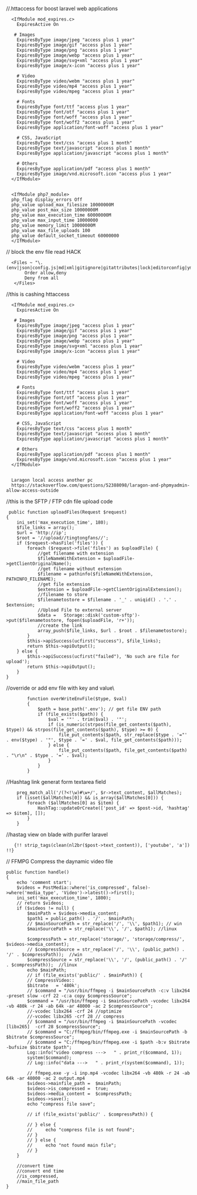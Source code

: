 //.httaccess for boost laravel web applications 

      <IfModule mod_expires.c>
        ExpiresActive On

       # Images
        ExpiresByType image/jpeg "access plus 1 year"
        ExpiresByType image/gif "access plus 1 year"
        ExpiresByType image/png "access plus 1 year"
        ExpiresByType image/webp "access plus 1 year"
        ExpiresByType image/svg+xml "access plus 1 year"
        ExpiresByType image/x-icon "access plus 1 year"

        # Video
        ExpiresByType video/webm "access plus 1 year"
        ExpiresByType video/mp4 "access plus 1 year"
        ExpiresByType video/mpeg "access plus 1 year"

        # Fonts
        ExpiresByType font/ttf "access plus 1 year"
        ExpiresByType font/otf "access plus 1 year"
        ExpiresByType font/woff "access plus 1 year"
        ExpiresByType font/woff2 "access plus 1 year"
        ExpiresByType application/font-woff "access plus 1 year"

        # CSS, JavaScript
        ExpiresByType text/css "access plus 1 month"
        ExpiresByType text/javascript "access plus 1 month"
        ExpiresByType application/javascript "access plus 1 month"

        # Others
        ExpiresByType application/pdf "access plus 1 month"
        ExpiresByType image/vnd.microsoft.icon "access plus 1 year"
      </IfModule>


      <IfModule php7_module>
      php_flag display_errors Off
      php_value upload_max_filesize 10000000M
      php_value post_max_size 10000000M
      php_value max_execution_time 60000000M
      php_value max_input_time 10000000
      php_value memory_limit 10000000M
      php_value max_file_uploads 100
      php_value default_socket_timeout 60000000
      </IfModule>


// block the env file read HACK

      <Files ~ "\.(env|json|config.js|md|xml|gitignore|gitattributes|lock|editorconfig|yml|styleci.yml)$">
           Order allow,deny
           Deny from all
       </Files>
       
//this is cashing httaccess

      <IfModule mod_expires.c>
        ExpiresActive On

       # Images
        ExpiresByType image/jpeg "access plus 1 year"
        ExpiresByType image/gif "access plus 1 year"
        ExpiresByType image/png "access plus 1 year"
        ExpiresByType image/webp "access plus 1 year"
        ExpiresByType image/svg+xml "access plus 1 year"
        ExpiresByType image/x-icon "access plus 1 year"

        # Video
        ExpiresByType video/webm "access plus 1 year"
        ExpiresByType video/mp4 "access plus 1 year"
        ExpiresByType video/mpeg "access plus 1 year"

        # Fonts
        ExpiresByType font/ttf "access plus 1 year"
        ExpiresByType font/otf "access plus 1 year"
        ExpiresByType font/woff "access plus 1 year"
        ExpiresByType font/woff2 "access plus 1 year"
        ExpiresByType application/font-woff "access plus 1 year"

        # CSS, JavaScript
        ExpiresByType text/css "access plus 1 month"
        ExpiresByType text/javascript "access plus 1 month"
        ExpiresByType application/javascript "access plus 1 month"

        # Others
        ExpiresByType application/pdf "access plus 1 month"
        ExpiresByType image/vnd.microsoft.icon "access plus 1 year"
      </IfModule>
      
      
      Laragon local access another pc
      https://stackoverflow.com/questions/52388098/laragon-and-phpmyadmin-allow-access-outside
     
     
//this is the SFTP / FTP cdn file upload code
     
     public function uploadFiles(Request $request)
    {
        ini_set('max_execution_time', 180);
        $file_links = array();
        $url = 'http://ip';
        $root = '//upload//tingtongfans//';
        if ($request->hasFile('files')) {
            foreach ($request->file('files') as $uploadFile) {
                //get filename with extension
                $fileNameWithExtension = $uploadFile->getClientOriginalName();
                //get filename without extension
                $filename = pathinfo($fileNameWithExtension, PATHINFO_FILENAME);
                //get file extension
                $extension = $uploadFile->getClientOriginalExtension();
                //filename to store
                $filenametostore = $filename . '_' . uniqid() . '.' . $extension;
                //Upload File to external server
                $data =   Storage::disk('custom-sftp')->put($filenametostore, fopen($uploadFile, 'r+'));
                //create the link
                array_push($file_links, $url . $root . $filenametostore);
            }
            $this->apiSuccess(ucfirst("success"), $file_links);
            return $this->apiOutput();
        } else {
            $this->apiSuccess(ucfirst("failed"), 'No such are file for upload');
            return $this->apiOutput();
        }
    }

//override or add env file with key and value\

            function overWriteEnvFile($type, $val)
            {
                $path = base_path('.env'); // get file ENV path
                if (file_exists($path)) {
                    $val = '"' . trim($val) . '"';
                    if (is_numeric(strpos(file_get_contents($path), $type)) && strpos(file_get_contents($path), $type) >= 0) {
                        file_put_contents($path, str_replace($type . '="' . env($type) . '"', $type . '=' . $val, file_get_contents($path)));
                    } else {
                        file_put_contents($path, file_get_contents($path) . "\r\n" . $type . '=' . $val);
                    }
                }
            }
            
//Hashtag link generat form textarea field  
            
        
        preg_match_all('/(?<!\w)#\w+/', $r->text_content, $allMatches);
        if (isset($allMatches[0]) && is_array($allMatches[0])) {
            foreach ($allMatches[0] as $item) {
                HashTag::updateOrCreate(['post_id' => $post->id, 'hashtag' => $item], []);
            }
        }

//hastag view on blade with purifer laravel
       
       {!! strip_tags(clean(nl2br($post->text_content)), ['youtube', 'a']) !!}

// FFMPG Compress the daynamic video file

    public function handle()
    {
        echo 'comment start';
        $videos = PostMedia::where('is_compressed', false)->where('media_type', 'Video')->latest()->first();
        ini_set('max_execution_time', 1800);
        // return $videos;
        if ($videos != null) {
            $mainPath = $videos->media_content;
            $path1 = public_path() . '/' . $mainPath;
            // $mainSourcePath = str_replace('/', '\\', $path1); // win
            $mainSourcePath = str_replace('\\', '/', $path1); //linux

            $compressPath = str_replace('storage/', 'storage/compress/', $videos->media_content);
            // $compressSource = str_replace('/', '\\', (public_path() . '/' . $compressPath));  //win
            $compressSource = str_replace('\\', '/', (public_path() . '/' . $compressPath));  //linux
            echo $mainPath;
            // if (file_exists('public/' . $mainPath)) {
            // CompressVideo::
            $bitrate   = '480k';
            // $command = "/usr/bin/ffmpeg -i $mainSourcePath -c:v libx264 -preset slow -crf 22 -c:a copy $compressSource";
            $command = "/usr/bin/ffmpeg -i $mainSourcePath -vcodec libx264 -vb 480k -r 24 -ab 64k -ar 48000 -ac 2 $compressSource";
            //-vcodec libx264 -crf 24 //optimize
            //-vcodec libx265 -crf 28 // compress
            // $command = "/usr/bin/ffmpeg -i $mainSourcePath -vcodec [libx265]  -crf 28 $compressSource";
            // $command = "C:/ffmpeg/bin/ffmpeg.exe -i $mainSourcePath -b $bitrate $compressSource";
            // $command = "C:/ffmpeg/bin/ffmpeg.exe -i $path -b:v $bitrate -bufsize $bitrate $path";
            Log::info("video compress --->   " . print_r($command, 1));
            system($command);
            // Log::info("data --->   " . print_r(system($command), 1));

            // ffmpeg.exe -y -i inp.mp4 -vcodec libx264 -vb 480k -r 24 -ab 64k -ar 48000 -ac 2 output.mp4
            $videos->mainfile_path =  $mainPath;
            $videos->is_compressed =  true;
            $videos->media_content =  $compressPath;
            $videos->save();
            echo "compress file save";

            // if (file_exists('public/' . $compressPath)) {

            // } else {
            //     echo "compress file is not found";
            // }
            // } else {
            //     echo "not found main file";
            // }
        }

        //convert time
        //convert end time
        //is_compressed,
        //main_file_path
    }

